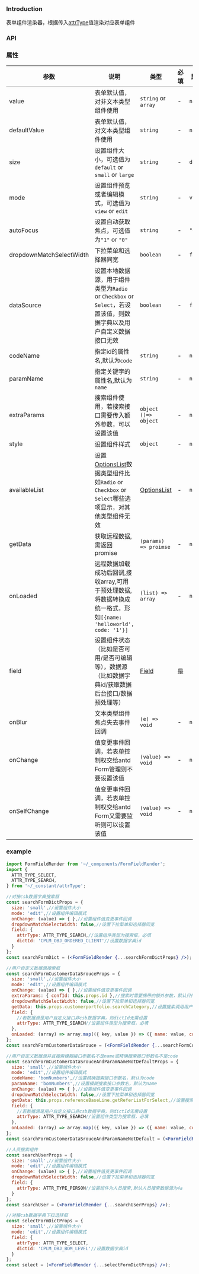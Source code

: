 ### Introduction
表单组件渲染器，根据传入[attrType](/src/constant/README.md)值渲染对应表单组件

### API

### 属性

| 参数 | 说明 | 类型 | 必填 | 默认值 |
| ---- | ---- | ---- | ---- | ------ |
| value | 表单默认值，对非文本类型组件使用 | `string` or `array` | - | `null` |
| defaultValue | 表单默认值，对文本类型组件使用 | `string` | - | `null` |
| size | 设置组件大小，可选值为`default` or `small` or `large` | `string` | - | `default` |
| mode | 设置组件预览或者编辑模式，可选值为`view` or `edit` | `string` | - | `view` |
| autoFocus | 设置自动获取焦点，可选值为`"1"` or `"0"` | `string` | - | `"0"` |
| dropdownMatchSelectWidth | 下拉菜单和选择器同宽 | `boolean` | - | `false` |
| dataSource | 设置本地数据源，用于组件类型为`Radio` or `Checkbox` or `Select`，若设置该值，则数据字典以及用户自定义数据接口无效 | `boolean` | - | `false` |
| codeName | 指定id的属性名,默认为`code` | `string` | - | `name` |
| paramName | 指定关键字的属性名,默认为`name` | `string` | - | `name` |
| extraParams | 搜索组件使用，若搜索接口需要传入额外参数，可以设置该值 | `object` `()=> object` | - | `null` |
| style | 设置组件样式 | `object` | - | `null` |
| availableList | 设置[OptionsList](/src/type/OptionsList/README.md)数据类型组件比如`Radio` or `Checkbox` or `Select`哪些选项显示，对其他类型组件无效 | [OptionsList](/src/type/OptionsList/README.md) | - | `null` |
| getData | 获取远程数据,需返回promise | `(params) => proimse` | - | `null` |
| onLoaded | 远程数据加载成功后回调,接收array,可用于预处理数据,将数据转换成统一格式，形如`[{name: 'helloworld', code: '1'}]` | `(list) => array` | - | `null` |
| field | 设置组件状态（比如是否可用/是否可编辑等），数据源（比如数据字典id/获取数据后台接口/数据预处理等）| [Field](/src/type/Field/README.md) | 是 | |
| onBlur | 文本类型组件焦点失去事件回调 | `(e) => void` | - | `null` |
| onChange | 值变更事件回调，若表单控制权交给antd Form管理则不要设置该值 | `(value) => void` | - | `null` |
| onSelfChange | 值变更事件回调，若表单控制权交给antd Form又需要监听则可以设置该值 | `(value) => void` | - | `null` |

### example
```jsx
import FormFieldRender from '~/_components/FormFieldRender';
import {
  ATTR_TYPE_SELECT,
  ATTR_TYPE_SEARCH,
} from '~/_constant/attrType';

//对接csb数据字典搜索框
const searchFormDictProps = {
  size: 'small',//设置组件大小
  mode: 'edit',//设置组件编辑模式
  onChange: (value) => { },//设置组件值变更事件回调
  dropdownMatchSelectWidth: false,//设置下拉菜单和选择器同宽
  field: {
    attrType: ATTR_TYPE_SEARCH,//设置组件类型为搜索框，必填
    dictId: 'CPLM_OBJ_ORDERED_CLIENT'//设置数据字典id
  }
};
const searchFormDict = (<FormFieldRender {...searchFormDictProps} />);
```
```jsx
//用户自定义数据源搜索框
const searchFormCustomerDataSrouceProps = {
  size: 'small',//设置组件大小
  mode: 'edit',//设置组件编辑模式
  onChange: (value) => { },//设置组件值变更事件回调
  extraParams: { confId: this.props.id },//搜索时需要携带的额外参数，默认只传name
  dropdownMatchSelectWidth: false,//设置下拉菜单和选择器同宽
  getData: this.props.customerportfolio.searchCategory,//设置搜索调用用户自定义的数据接口
  field: {
    //若数据源是用户自定义接口非csb数据字典，则dictId无需设置
    attrType: ATTR_TYPE_SEARCH//设置组件类型为搜索框，必填
  },
  onLoaded: (array) => array.map(({ key, value }) => ({ name: value, code: key }))//远程数据加载成功后回调,接收array,可用于预处理数据,将数据转换成统一格式，形如[{name: 'helloworld', code: '1'}]
};
const searchFormCustomerDataSrouce = (<FormFieldRender {...searchFormCustomerDataSrouceProps} />);
```
```jsx
//用户自定义数据源并且搜索模糊接口参数名不是name或精确搜索接口参数名不是code
const searchFormCustomerDataSrouceAndParamNameNotDefaultProps = {
  size: 'small',//设置组件大小
  mode: 'edit',//设置组件编辑模式
  codeName: 'bomNumbers',//设置精确搜索接口参数名，默认为code
  paramName: 'bomNumbers',//设置模糊搜索接口参数名，默认为name
  onChange: (value) => { },//设置组件值变更事件回调
  dropdownMatchSelectWidth: false,//设置下拉菜单和选择器同宽
  getData: this.props.referenceBaseLine.getReferListForSelect,//设置搜索调用用户自定义的数据接口
  field: {
    //若数据源是用户自定义接口非csb数据字典，则dictId无需设置
    attrType: ATTR_TYPE_SEARCH//设置组件类型为搜索框，必填
  },
  onLoaded: (array) => array.map(({ key, value }) => ({ name: value, code: key }))//远程数据加载成功后回调,接收array,可用于预处理数据,将数据转换成统一格式，形如[{name: 'helloworld', code: '1'}]
};
const searchFormCustomerDataSrouceAndParamNameNotDefault = (<FormFieldRender {...searchFormCustomerDataSrouceAndParamNameNotDefaultProps} />);
```
```jsx
//人员搜索组件
const searchUserProps = {
  size: 'small',//设置组件大小
  mode: 'edit',//设置组件编辑模式
  onChange: (value) => { },//设置组件值变更事件回调
  dropdownMatchSelectWidth: false,//设置下拉菜单和选择器同宽
  field: {
    attrType: ATTR_TYPE_PERSON//设置组件为人员搜索,默认人员搜索数据源为4a
  }
};
const searchUser = (<FormFieldRender {...searchUserProps} />);
```
```jsx
//对接csb数据字典下拉选择框
const selectFormDictProps = {
  size: 'small',//设置组件大小
  mode: 'edit',//设置组件编辑模式
  field: {
    attrType: ATTR_TYPE_SELECT,
    dictId: 'CPLM_OBJ_BOM_LEVEL'//设置数据字典id
  }
};
const select = (<FormFieldRender {...selectFormDictProps} />);
```